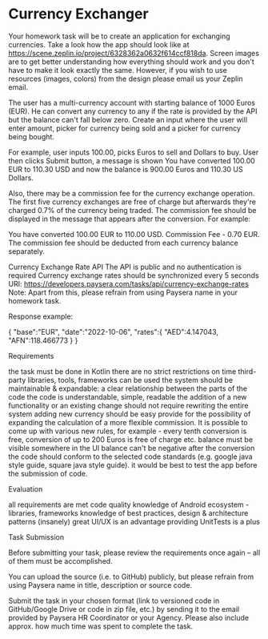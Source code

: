 # Currency Exchanger

Your homework task will be to create an application for exchanging currencies. Take a look how the app should look like at https://scene.zeplin.io/project/6328362a0632f614ccf818da. Screen images are to get better understanding how everything should work and you don't have to make it look exactly the same. However, if you wish to use resources (images, colors) from the design please email us your Zeplin email.

The user has a multi-currency account with starting balance of 1000 Euros (EUR). He can convert any currency to any if the rate is provided by the API but the balance can't fall below zero. Create an input where the user will enter amount, picker for currency being sold and a picker for currency being bought.

For example, user inputs 100.00, picks Euros to sell and Dollars to buy. User then clicks Submit button, a message is shown You have converted 100.00 EUR to 110.30 USD and now the balance is 900.00 Euros and 110.30 US Dollars.

Also, there may be a commission fee for the currency exchange operation. The first five currency exchanges are free of charge but afterwards they're charged 0.7% of the currency being traded. The commission fee should be displayed in the message that appears after the conversion. For example:

You have converted 100.00 EUR to 110.00 USD. Commission Fee - 0.70 EUR.
The commission fee should be deducted from each currency balance separately.

Currency Exchange Rate API
The API is public and no authentication is required
Currency exchange rates should be synchronized every 5 seconds
URI: https://developers.paysera.com/tasks/api/currency-exchange-rates Note: Apart from this, please refrain from using Paysera name in your homework task.

Response example:

{
"base":"EUR",
"date":"2022-10-06",
    "rates":{
        "AED":4.147043,
        "AFN":118.466773
    }
}

Requirements

the task must be done in Kotlin
there are no strict restrictions on time
third-party libraries, tools, frameworks can be used
the system should be maintainable & expandable:
a clear relationship between the parts of the code
the code is understandable, simple, readable
the addition of a new functionality or an existing change should not require rewriting the entire system
adding new currency should be easy
provide for the possibility of expanding the calculation of a more flexible commission. It is possible to come up with various new rules, 
for example - every tenth conversion is free, conversion of up to 200 Euros is free of charge etc.
balance must be visible somewhere in the UI
balance can't be negative after the conversion
the code should conform to the selected code standards (e.g. google java style guide, square java style guide).
it would be best to test the app before the submission of code.

Evaluation

all requirements are met
code quality
knowledge of Android ecosystem - libraries, frameworks
knowledge of best practices, design & architecture patterns
(insanely) great UI/UX is an advantage
providing UnitTests is a plus

Task Submission

Before submitting your task, please review the requirements once again – all of them must be accomplished.

You can upload the source (i.e. to GitHub) publicly, but please refrain from using Paysera name in title, description or source code.

Submit the task in your chosen format (link to versioned code in GitHub/Google Drive or code in zip file, etc.) by sending it to the email provided 
by Paysera HR Coordinator or your Agency. Please also include approx. how much time was spent to complete the task.
